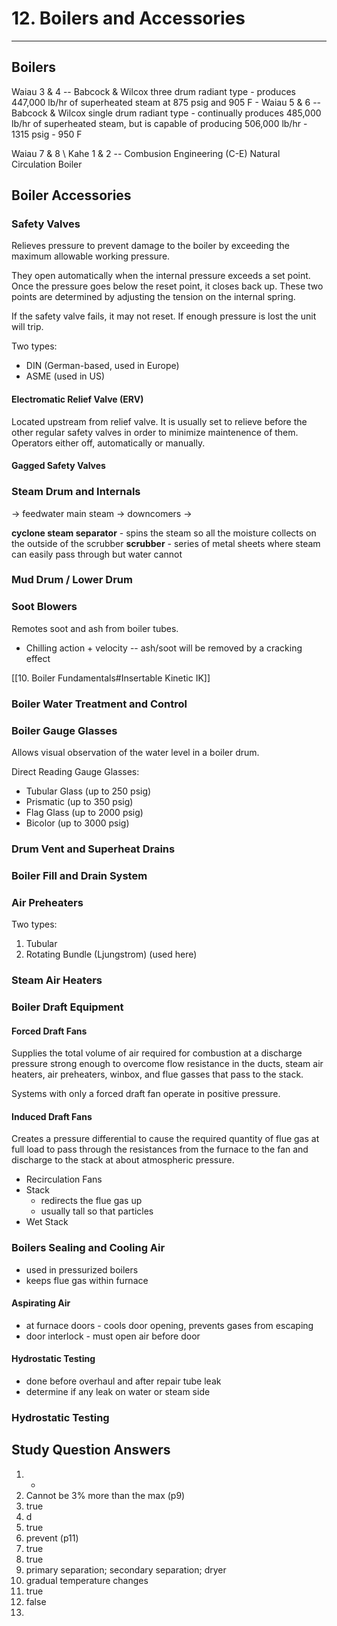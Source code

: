 # 12. Boilers and Accessories
---

## Boilers

Waiau 3 & 4 -- Babcock & Wilcox three drum radiant type
	- produces 447,000 lb/hr of superheated steam at 875 psig and 905 F
	- 
Waiau 5 & 6 -- Babcock & Wilcox single drum radiant type
	- continually produces 485,000 lb/hr of superheated steam, but is capable of producing 506,000 lb/hr
	- 1315 psig
	- 950 F

Waiau 7 & 8 \ Kahe 1 & 2 -- Combusion Engineering (C-E) Natural Circulation Boiler

## Boiler Accessories

### Safety Valves
Relieves pressure to prevent damage to the boiler by exceeding the maximum allowable working pressure.

They open automatically when the internal pressure exceeds a set point. Once the pressure goes below the reset point, it closes back up. These two points are determined by adjusting the tension on the internal spring.

If the safety valve fails, it may not reset. If enough pressure is lost the unit will trip.

Two types:
- DIN (German-based, used in Europe)
- ASME (used in US)

#### Electromatic Relief Valve (ERV)
Located upstream from relief valve. It is usually set to relieve before the other regular safety valves in order to minimize maintenence of them. Operators either off, automatically or manually.

#### Gagged Safety Valves

### Steam Drum and Internals
-> feedwater
main steam ->
downcomers ->

__cyclone steam separator__ - spins the steam so all the moisture collects on the outside of the scrubber
__scrubber__ - series of metal sheets where steam can easily pass through but water cannot

### Mud Drum / Lower Drum

### Soot Blowers
Remotes soot and ash from boiler tubes.

- Chilling action + velocity -- ash/soot will be removed by a cracking effect

[[10. Boiler Fundamentals#Insertable Kinetic IK]]

### Boiler Water Treatment and Control

### Boiler Gauge Glasses
Allows visual observation of the water level in a boiler drum.

Direct Reading Gauge Glasses:
-	Tubular Glass (up to 250 psig)
-	Prismatic (up to 350 psig)
-	Flag Glass (up to 2000 psig)
-	Bicolor (up to 3000 psig)

### Drum Vent and Superheat Drains

### Boiler Fill and Drain System

### Air Preheaters
Two types:
1. Tubular
2. Rotating Bundle (Ljungstrom) (used here)

### Steam Air Heaters

### Boiler Draft Equipment

#### Forced Draft Fans
Supplies the total volume of air required for combustion at a discharge pressure strong enough to overcome flow resistance in the ducts, steam air heaters, air preheaters, winbox, and flue gasses that pass to the stack.

Systems with only a forced draft fan operate in positive pressure.

#### Induced Draft Fans
Creates a pressure differential to cause the required quantity of flue gas at full load to pass through the resistances from the furnace to the fan and discharge to the stack at about atmospheric pressure.

- Recirculation Fans
- Stack
	-	redirects the flue gas up
	-	usually tall so that particles 
- Wet Stack

### Boilers Sealing and Cooling Air
- used in pressurized boilers
- keeps flue gas within furnace

#### Aspirating Air
- at furnace doors - cools door opening, prevents gases from escaping
- door interlock - must open air before door

#### Hydrostatic Testing
- done before overhaul and after repair tube leak
- determine if any leak on water or steam side

### Hydrostatic Testing

## Study Question Answers
1. -
2. Cannot be 3% more than the max (p9)
3. true
4. d
5. true
6. prevent (p11)
7. true
8. true
9. primary separation; secondary separation; dryer
10. gradual temperature changes
11. true
12. false
13. 